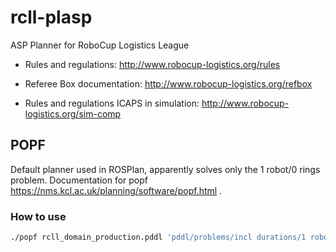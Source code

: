 # rcll-plasp
ASP Planner for RoboCup Logistics League

* Rules and regulations:
http://www.robocup-logistics.org/rules

* Referee Box documentation:
http://www.robocup-logistics.org/refbox

* Rules and regulations ICAPS in simulation:
http://www.robocup-logistics.org/sim-comp

## POPF
Default planner used in ROSPlan, apparently solves only the 1 robot/0 rings problem. Documentation for popf https://nms.kcl.ac.uk/planning/software/popf.html
. 

### How to use
```bash
./popf rcll_domain_production.pddl 'pddl/problems/incl durations/1 robot/1 order/0 rings.pddl'
```

